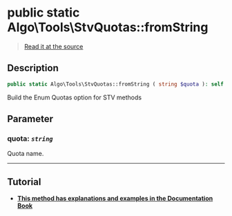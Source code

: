 # public static Algo\Tools\StvQuotas::fromString

> [Read it at the source](https://github.com/julien-boudry/Condorcet/blob/master/src/Algo/Tools/StvQuotas.php#L33)

## Description    

```php
public static Algo\Tools\StvQuotas::fromString ( string $quota ): self
```

Build the Enum Quotas option for STV methods

## Parameter

### **quota:** *`string`*   
Quota name.    

---------------------------------------

## Tutorial

* **[This method has explanations and examples in the Documentation Book](https://www.condorcet.io/VotingMethods)**    
